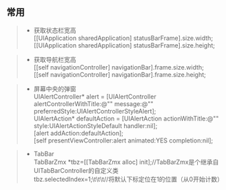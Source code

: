 ## 常用
> + 获取状态栏宽高<br>
> [[UIApplication sharedApplication] statusBarFrame].size.width;<br>
> [[UIApplication sharedApplication] statusBarFrame].size.height;<br>

> + 获取导航栏宽高<br>
> [[self navigationController] navigationBar].frame.size.width;<br>
> [[self navigationController] navigationBar].frame.size.height;<br>

> + 屏幕中央的弹窗<br>
> UIAlertController* alert = 
[UIAlertController alertControllerWithTitle:@"" message:@"" preferredStyle:UIAlertControllerStyleAlert];<br>
> UIAlertAction* defaultAction = [UIAlertAction actionWithTitle:@"" style:UIAlertActionStyleDefault handler:nil];<br>
> [alert addAction:defaultAction];<br>
> [self presentViewController:alert animated:YES completion:nil];<br>

> + TabBar<br>
> TabBarZmx *tbz=[[TabBarZmx alloc] init];//TabBarZmx是个继承自UITabBarController的自定义类<br>
> tbz.selectedIndex=1;\t\t\t//将默认下标定位在1的位置（从0开始计数）<br>

